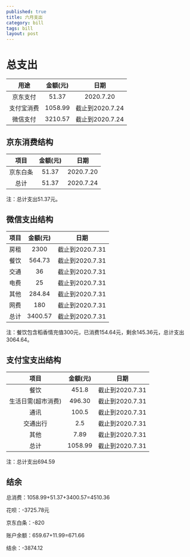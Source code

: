 ```yaml
---
published: true
title: 六月支出
category: bill
tags: bill
layout: post
---
```




# 总支出

|    用途    | 金额(元) |      日期       |
| :--------: | :------: | :-------------: |
|  京东支付  |  51.37   |    2020.7.20    |
| 支付宝消费 | 1058.99  | 截止到2020.7.24 |
|  微信支付  | 3210.57  | 截止到2020.7.24 |



## 京东消费结构

|   项目   | 金额(元) |   日期    |
| :------: | :------: | :-------: |
| 京东白条 |  51.37   | 2020.7.20 |
|   总计   |  51.37   | 2020.7.24 |

注：总计支出51.37元。

## 微信支出结构

| 项目 | 金额(元) |      日期       |
| :--: | :------: | :-------------: |
| 房租 |   2300   | 截止到2020.7.31 |
| 餐饮 |  564.73  | 截止到2020.7.31 |
| 交通 |    36    | 截止到2020.7.31 |
| 电费 |    25    | 截止到2020.7.31 |
| 其他 |  284.84  | 截止到2020.7.31 |
| 网费 |   180    | 截止到2020.7.31 |
| 总计 | 3400.57  | 截止到2020.7.31 |

注：餐饮包含稻香情充值300元，已消费154.64元，剩余145.36元，总计支出3064.64。

## 支付宝支出结构

|        项目        | 金额(元) |      日期       |
| :----------------: | :------: | :-------------: |
|        餐饮        |  451.8   | 截止到2020.7.31 |
| 生活日需(超市消费) |  496.30  | 截止到2020.7.31 |
|        通讯        |  100.5   | 截止到2020.7.31 |
|      交通出行      |   2.5    | 截止到2020.7.31 |
|        其他        |   7.89   | 截止到2020.7.31 |
|        总计        | 1058.99  | 截止到2020.7.31 |

注：总计支出694.59

## 结余

总消费：1058.99+51.37+3400.57=4510.36

花呗：-3725.78元

京东白条：-820

账户余额：659.67+11.99=671.66

结余：-3874.12
